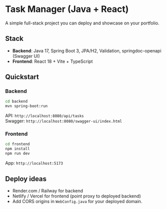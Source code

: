 # Task Manager (Java + React)

A simple full-stack project you can deploy and showcase on your portfolio.

## Stack
- **Backend**: Java 17, Spring Boot 3, JPA/H2, Validation, springdoc-openapi (Swagger UI)
- **Frontend**: React 18 + Vite + TypeScript

## Quickstart
### Backend
```bash
cd backend
mvn spring-boot:run
```
API: `http://localhost:8080/api/tasks`  
Swagger: `http://localhost:8080/swagger-ui/index.html`

### Frontend
```bash
cd frontend
npm install
npm run dev
```
App: `http://localhost:5173`

## Deploy ideas
- Render.com / Railway for backend
- Netlify / Vercel for frontend (point proxy to deployed backend)
- Add CORS origins in `WebConfig.java` for your deployed domain.

